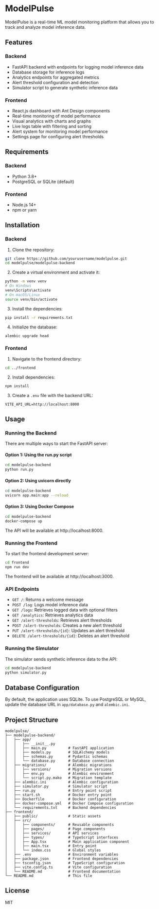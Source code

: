 # ModelPulse

ModelPulse is a real-time ML model monitoring platform that allows you to track and analyze model inference data.

## Features

### Backend
- FastAPI backend with endpoints for logging model inference data
- Database storage for inference logs
- Analytics endpoints for aggregated metrics
- Alert threshold configuration and detection
- Simulator script to generate synthetic inference data

### Frontend
- React.js dashboard with Ant Design components
- Real-time monitoring of model performance
- Visual analytics with charts and graphs
- Live logs table with filtering and sorting
- Alert system for monitoring model performance
- Settings page for configuring alert thresholds

## Requirements

### Backend
- Python 3.8+
- PostgreSQL or SQLite (default)

### Frontend
- Node.js 14+
- npm or yarn

## Installation

### Backend

1. Clone the repository:

```bash
git clone https://github.com/yourusername/modelpulse.git
cd modelpulse/modelpulse-backend
```

2. Create a virtual environment and activate it:

```bash
python -m venv venv
# On Windows
venv\Scripts\activate
# On macOS/Linux
source venv/bin/activate
```

3. Install the dependencies:

```bash
pip install -r requirements.txt
```

4. Initialize the database:

```bash
alembic upgrade head
```

### Frontend

1. Navigate to the frontend directory:

```bash
cd ../frontend
```

2. Install dependencies:

```bash
npm install
```

3. Create a `.env` file with the backend URL:

```
VITE_API_URL=http://localhost:8000
```

## Usage

### Running the Backend

There are multiple ways to start the FastAPI server:

#### Option 1: Using the run.py script

```bash
cd modelpulse-backend
python run.py
```

#### Option 2: Using uvicorn directly

```bash
cd modelpulse-backend
uvicorn app.main:app --reload
```

#### Option 3: Using Docker Compose

```bash
cd modelpulse-backend
docker-compose up
```

The API will be available at http://localhost:8000.

### Running the Frontend

To start the frontend development server:

```bash
cd frontend
npm run dev
```

The frontend will be available at http://localhost:3000.

### API Endpoints

- `GET /`: Returns a welcome message
- `POST /log`: Logs model inference data
- `GET /logs`: Retrieves logged data with optional filters
- `GET /analytics`: Retrieves analytics data
- `GET /alert-thresholds`: Retrieves alert thresholds
- `POST /alert-thresholds`: Creates a new alert threshold
- `PUT /alert-thresholds/{id}`: Updates an alert threshold
- `DELETE /alert-thresholds/{id}`: Deletes an alert threshold

### Running the Simulator

The simulator sends synthetic inference data to the API:

```bash
cd modelpulse-backend
python simulator.py
```

## Database Configuration

By default, the application uses SQLite. To use PostgreSQL or MySQL, update the database URL in `app/database.py` and `alembic.ini`.

## Project Structure

```
modelpulse/
├── modelpulse-backend/
│   ├── app/
│   │   ├── __init__.py
│   │   ├── main.py          # FastAPI application
│   │   ├── models.py        # SQLAlchemy models
│   │   ├── schemas.py       # Pydantic schemas
│   │   └── database.py      # Database connection
│   ├── migrations/          # Alembic migrations
│   │   ├── versions/        # Migration versions
│   │   ├── env.py           # Alembic environment
│   │   └── script.py.mako   # Migration template
│   ├── alembic.ini          # Alembic configuration
│   ├── simulator.py         # Simulator script
│   ├── run.py               # Entry point script
│   ├── start.sh             # Docker entry point
│   ├── Dockerfile           # Docker configuration
│   ├── docker-compose.yml   # Docker Compose configuration
│   └── requirements.txt     # Backend dependencies
├── frontend/
│   ├── public/              # Static assets
│   ├── src/
│   │   ├── components/      # Reusable components
│   │   ├── pages/           # Page components
│   │   ├── services/        # API services
│   │   ├── types/           # TypeScript interfaces
│   │   ├── App.tsx          # Main application component
│   │   ├── main.tsx         # Entry point
│   │   └── index.css        # Global styles
│   ├── .env                 # Environment variables
│   ├── package.json         # Frontend dependencies
│   ├── tsconfig.json        # TypeScript configuration
│   ├── vite.config.ts       # Vite configuration
│   └── README.md            # Frontend documentation
└── README.md                # This file
```

## License

MIT
